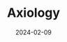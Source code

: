 ---  
layout: startup_page  
title: "Axiology"  
id: "axiology.xyz"  
permalink: "/axiologyaxiology.xyz02092024/"  
website: "https://www.axiology.xyz/"  
funding_round: ""  
funding_amount: "€2M"  
investors: "Baltic Sandbox Ventures, Coinvest Capital, accredited business angels and angel syndicates"  
about: "Axiology is a DLT securities trading and settlement infrastructure that aims to improve the efficiency of capital market transactions. It uses innovative technology to reduce costs associated with issuance, trading, settlement, and reporting, benefiting businesses and individual investors. The startup's initial focus is on tokenizing government bonds to increase accessibility for European retail investors."  
markets: "Fintech, Blockchain, Cryptocurrency"  
hq: "Vilnius, Vilniaus, Lithuania"  
founded_year: "2018"  
linkedin: "https://www.linkedin.com/company/axiologyxyz"  
twitter: "https://twitter.com/AxiologyDLT"  
instagram: ""  
facebook: ""  
crunchbase: "https://www.crunchbase.com/organization/axiology-076b"  
pitchbook: "https://pitchbook.com/profiles/company/539621-83"  

date_display: "09-Feb-2024"  
date: "2024-02-09"

# SEO Optimization  
meta_title: "Axiology -  Funding (€2M)"  
meta_description: "Axiology, Axiology is a DLT securities trading and settlement infrastructure that aims to improve the efficiency of capital market transactions. It uses innovat..."  
meta_keywords: "Axiology, Fintech, Blockchain, Cryptocurrency,  funding"  
canonical_url: "https://startup.projectstartups.com/axiologyaxiology.xyz02092024/"  
---